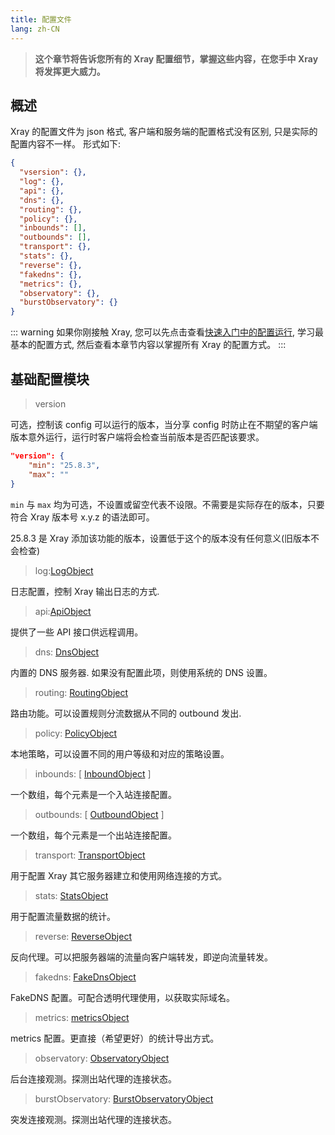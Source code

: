 ```yaml
---
title: 配置文件
lang: zh-CN
---
```


> **这个章节将告诉您所有的 Xray 配置细节，掌握这些内容，在您手中 Xray 将发挥更大威力。**

## 概述

Xray 的配置文件为 json 格式, 客户端和服务端的配置格式没有区别, 只是实际的配置内容不一样。
形式如下:

```json
{
  "vsersion": {},
  "log": {},
  "api": {},
  "dns": {},
  "routing": {},
  "policy": {},
  "inbounds": [],
  "outbounds": [],
  "transport": {},
  "stats": {},
  "reverse": {},
  "fakedns": {},
  "metrics": {},
  "observatory": {},
  "burstObservatory": {}
}
```

::: warning
如果你刚接触 Xray, 您可以先点击查看[快速入门中的配置运行](../document/install.md), 学习最基本的配置方式, 然后查看本章节内容以掌握所有 Xray 的配置方式。
:::

## 基础配置模块

> version

可选，控制该 config 可以运行的版本，当分享 config 时防止在不期望的客户端版本意外运行，运行时客户端将会检查当前版本是否匹配该要求。

```json
"version": {
    "min": "25.8.3",
    "max": ""
}
```

`min` 与 `max` 均为可选，不设置或留空代表不设限。不需要是实际存在的版本，只要符合 Xray 版本号 x.y.z 的语法即可。

25.8.3 是 Xray 添加该功能的版本，设置低于这个的版本没有任何意义(旧版本不会检查)

> log:[LogObject](./log.md)

日志配置，控制 Xray 输出日志的方式.

> api:[ApiObject](./api.md)

提供了一些 API 接口供远程调用。

> dns: [DnsObject](./dns.md)

内置的 DNS 服务器. 如果没有配置此项，则使用系统的 DNS 设置。

> routing: [RoutingObject](./routing.md)

路由功能。可以设置规则分流数据从不同的 outbound 发出.

> policy: [PolicyObject](./policy.md)

本地策略，可以设置不同的用户等级和对应的策略设置。

> inbounds: \[ [InboundObject](./inbound.md) \]

一个数组，每个元素是一个入站连接配置。

> outbounds: \[ [OutboundObject](./outbound.md) \]

一个数组，每个元素是一个出站连接配置。

> transport: [TransportObject](./transport.md)

用于配置 Xray 其它服务器建立和使用网络连接的方式。

> stats: [StatsObject](./stats.md)

用于配置流量数据的统计。

> reverse: [ReverseObject](./reverse.md)

反向代理。可以把服务器端的流量向客户端转发，即逆向流量转发。

> fakedns: [FakeDnsObject](./fakedns.md)

FakeDNS 配置。可配合透明代理使用，以获取实际域名。

> metrics: [metricsObject](./metrics.md)

metrics 配置。更直接（希望更好）的统计导出方式。

> observatory: [ObservatoryObject](./observatory.md#observatoryobject)

后台连接观测。探测出站代理的连接状态。

> burstObservatory: [BurstObservatoryObject](./observatory.md#burstobservatoryobject)

突发连接观测。探测出站代理的连接状态。
